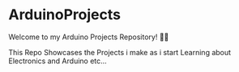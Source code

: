 # ArduinoProjects
Welcome to my Arduino Projects Repository! 🤖🔧 

This Repo Showcases the Projects i make as i start Learning about Electronics and Arduino etc... 

